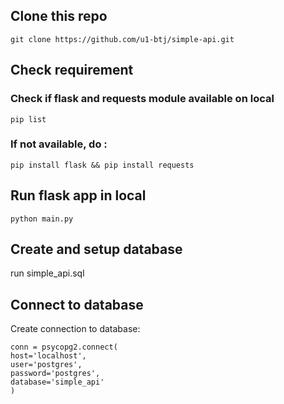 
## Clone this repo

    git clone https://github.com/u1-btj/simple-api.git

## Check requirement
### Check if flask and requests module available on local

    pip list
    
### If not available, do :

    pip install flask && pip install requests

## Run flask app in local

    python main.py
    
## Create and setup database
run simple_api.sql

## Connect to database

Create connection to database:

    conn = psycopg2.connect(
    host='localhost',
    user='postgres',
    password='postgres',
    database='simple_api'
    )

